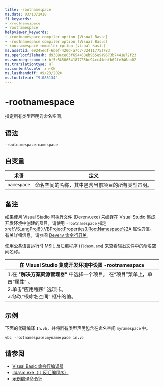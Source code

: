 ```yaml
---
title: -rootnamespace
ms.date: 03/13/2018
f1_keywords:
- /rootnamespace
- rootnamespace
helpviewer_keywords:
- /rootnamespace compiler option [Visual Basic]
- -rootnamespace compiler option [Visual Basic]
- rootnamespace compiler option [Visual Basic]
ms.assetid: e9245edf-6bef-420d-a7c7-324117752783
ms.openlocfilehash: d9388ace03f654458eb955e989673b7441e72f23
ms.sourcegitcommit: bf5c5850654187705bc94cc40ebfb62fe346ab02
ms.translationtype: HT
ms.contentlocale: zh-CN
ms.lasthandoff: 09/23/2020
ms.locfileid: "91085134"
---
```

# <a name="-rootnamespace"></a>-rootnamespace

指定所有类型声明的命名空间。  
  
## <a name="syntax"></a>语法  
  
```console  
-rootnamespace:namespace  
```  
  
## <a name="arguments"></a>自变量  
  
|术语|定义|  
|---|---|  
|`namespace`|命名空间的名称，其中包含当前项目的所有类型声明。|  
  
## <a name="remarks"></a>备注  

 如果使用 Visual Studio 可执行文件 (Devenv.exe) 来编译在 Visual Studio 集成开发环境中创建的项目，请使用 `-rootnamespace` 指定 <xref:VSLangProj80.VBProjectProperties3.RootNamespace%2A> 属性的值。 有关详细信息，请参阅 [Devenv 命令行开关](/visualstudio/ide/reference/devenv-command-line-switches)。  
  
 使用公共语言运行时 MSIL 反汇编程序 (`Ildasm.exe`) 来查看输出文件中的命名空间名称。  
  
|在 Visual Studio 集成开发环境中设置 -rootnamespace|  
|---|  
|1.在 **“解决方案资源管理器”** 中选择一个项目。 在“项目”菜单上，单击“属性”   。 <br />2.单击“应用程序”  选项卡。<br />3.修改“根命名空间”  框中的值。|  
  
## <a name="example"></a>示例  

 下面的代码编译 `In.vb`，并将所有类型声明包含在命名空间 `mynamespace` 中。  
  
```console
vbc -rootnamespace:mynamespace in.vb  
```  
  
## <a name="see-also"></a>请参阅

- [Visual Basic 命令行编译器](index.md)
- [Ildasm.exe（IL 反汇编程序）](../../../framework/tools/ildasm-exe-il-disassembler.md)
- [示例编译命令行](sample-compilation-command-lines.md)
